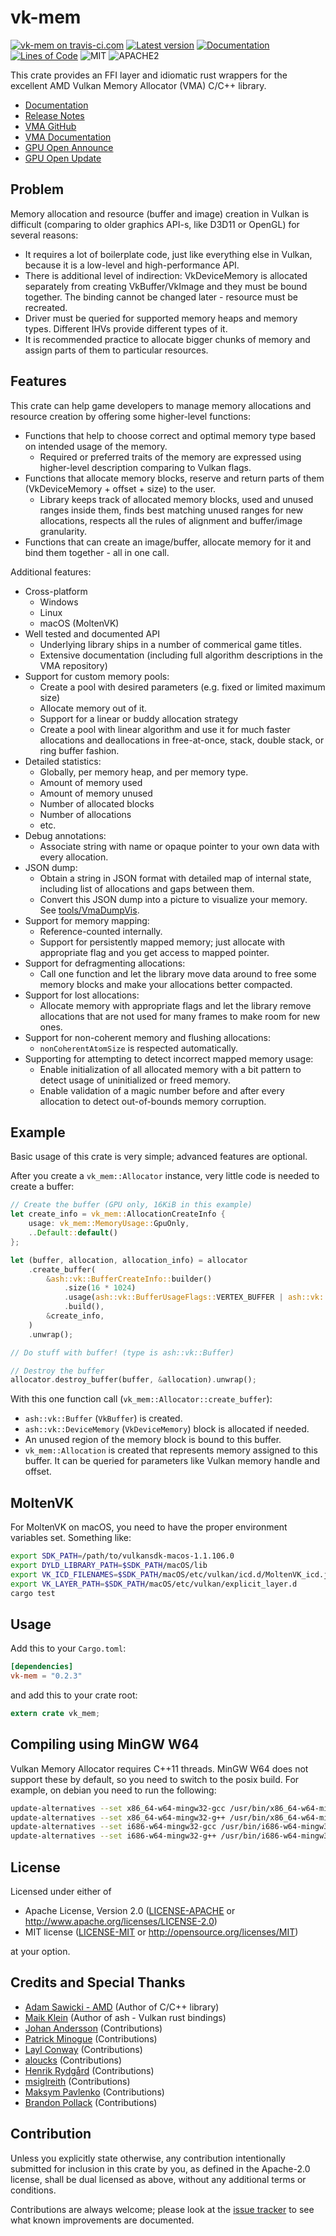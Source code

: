 vk-mem
========

[![vk-mem on travis-ci.com](https://travis-ci.com/gwihlidal/vk-mem-rs.svg?branch=master)](https://travis-ci.com/gwihlidal/vk-mem-rs)
[![Latest version](https://img.shields.io/crates/v/vk-mem.svg)](https://crates.io/crates/vk-mem)
[![Documentation](https://docs.rs/vk-mem/badge.svg)](https://docs.rs/vk-mem)
[![Lines of Code](https://tokei.rs/b1/github/gwihlidal/vk-mem-rs)](https://github.com/gwihlidal/vk-mem-rs)
![MIT](https://img.shields.io/badge/license-MIT-blue.svg)
![APACHE2](https://img.shields.io/badge/license-APACHE2-blue.svg)

This crate provides an FFI layer and idiomatic rust wrappers for the excellent AMD Vulkan Memory Allocator (VMA) C/C++ library.

- [Documentation](https://docs.rs/vk-mem)
- [Release Notes](https://github.com/gwihlidal/vk-mem-rs/releases)
- [VMA GitHub](https://github.com/GPUOpen-LibrariesAndSDKs/VulkanMemoryAllocator)
- [VMA Documentation](https://gpuopen-librariesandsdks.github.io/VulkanMemoryAllocator/html/)
- [GPU Open Announce](https://gpuopen.com/gaming-product/vulkan-memory-allocator/)
- [GPU Open Update](https://gpuopen.com/vulkan-memory-allocator-2-3-0/)

## Problem

Memory allocation and resource (buffer and image) creation in Vulkan is difficult (comparing to older graphics API-s, like D3D11 or OpenGL) for several reasons:

- It requires a lot of boilerplate code, just like everything else in Vulkan, because it is a low-level and high-performance API.
- There is additional level of indirection: VkDeviceMemory is allocated separately from creating VkBuffer/VkImage and they must be bound together. The binding cannot be changed later - resource must be recreated.
- Driver must be queried for supported memory heaps and memory types. Different IHVs provide different types of it.
- It is recommended practice to allocate bigger chunks of memory and assign parts of them to particular resources.

## Features

This crate can help game developers to manage memory allocations and resource creation by offering some higher-level functions:

- Functions that help to choose correct and optimal memory type based on intended usage of the memory.
  - Required or preferred traits of the memory are expressed using higher-level description comparing to Vulkan flags.
- Functions that allocate memory blocks, reserve and return parts of them (VkDeviceMemory + offset + size) to the user.
  - Library keeps track of allocated memory blocks, used and unused ranges inside them, finds best matching unused ranges for new allocations, respects all the rules of alignment and buffer/image granularity.
- Functions that can create an image/buffer, allocate memory for it and bind them together - all in one call.

Additional features:

- Cross-platform
  - Windows
  - Linux
  - macOS (MoltenVK)
- Well tested and documented API
  - Underlying library ships in a number of commerical game titles.
  - Extensive documentation (including full algorithm descriptions in the VMA repository)
- Support for custom memory pools:
  - Create a pool with desired parameters (e.g. fixed or limited maximum size)
  - Allocate memory out of it.
  - Support for a linear or buddy allocation strategy
  - Create a pool with linear algorithm and use it for much faster allocations and deallocations in free-at-once, stack, double stack, or ring buffer fashion.
- Detailed statistics:
  - Globally, per memory heap, and per memory type.
  - Amount of memory used
  - Amount of memory unused
  - Number of allocated blocks
  - Number of allocations
  - etc.
- Debug annotations:
  - Associate string with name or opaque pointer to your own data with every allocation.
- JSON dump:
  - Obtain a string in JSON format with detailed map of internal state, including list of allocations and gaps between them.
  - Convert this JSON dump into a picture to visualize your memory. See [tools/VmaDumpVis](https://github.com/GPUOpen-LibrariesAndSDKs/VulkanMemoryAllocator/blob/master/tools/VmaDumpVis/README.md).
- Support for memory mapping:
  - Reference-counted internally.
  - Support for persistently mapped memory; just allocate with appropriate flag and you get access to mapped pointer.
- Support for defragmenting allocations:
  - Call one function and let the library move data around to free some memory blocks and make your allocations better compacted.
- Support for lost allocations:
  - Allocate memory with appropriate flags and let the library remove allocations that are not used for many frames to make room for new ones.
- Support for non-coherent memory and flushing allocations:
  - `nonCoherentAtomSize` is respected automatically.
- Supporting for attempting to detect incorrect mapped memory usage:
  - Enable initialization of all allocated memory with a bit pattern to detect usage of uninitialized or freed memory.
  - Enable validation of a magic number before and after every allocation to detect out-of-bounds memory corruption.

## Example

Basic usage of this crate is very simple; advanced features are optional.

After you create a `vk_mem::Allocator` instance, very little code is needed to create a buffer:

```rust
// Create the buffer (GPU only, 16KiB in this example)
let create_info = vk_mem::AllocationCreateInfo {
    usage: vk_mem::MemoryUsage::GpuOnly,
    ..Default::default()
};

let (buffer, allocation, allocation_info) = allocator
    .create_buffer(
        &ash::vk::BufferCreateInfo::builder()
            .size(16 * 1024)
            .usage(ash::vk::BufferUsageFlags::VERTEX_BUFFER | ash::vk::BufferUsageFlags::TRANSFER_DST)
            .build(),
        &create_info,
    )
    .unwrap();

// Do stuff with buffer! (type is ash::vk::Buffer)

// Destroy the buffer
allocator.destroy_buffer(buffer, &allocation).unwrap();
```

With this one function call (`vk_mem::Allocator::create_buffer`):

- `ash::vk::Buffer` (`VkBuffer`) is created.
- `ash::vk::DeviceMemory` (`VkDeviceMemory`) block is allocated if needed.
- An unused region of the memory block is bound to this buffer.
- `vk_mem::Allocation` is created that represents memory assigned to this buffer. It can be queried for parameters like Vulkan memory handle and offset.

## MoltenVK

For MoltenVK on macOS, you need to have the proper environment variables set. Something like:

```bash
export SDK_PATH=/path/to/vulkansdk-macos-1.1.106.0
export DYLD_LIBRARY_PATH=$SDK_PATH/macOS/lib
export VK_ICD_FILENAMES=$SDK_PATH/macOS/etc/vulkan/icd.d/MoltenVK_icd.json
export VK_LAYER_PATH=$SDK_PATH/macOS/etc/vulkan/explicit_layer.d
cargo test
```

## Usage

Add this to your `Cargo.toml`:

```toml
[dependencies]
vk-mem = "0.2.3"
```

and add this to your crate root:

```rust
extern crate vk_mem;
```

## Compiling using MinGW W64

Vulkan Memory Allocator requires C++11 threads.
MinGW W64 does not support these by default, so you need to switch to the posix build.
For example, on debian you need to run the following:

```bash
update-alternatives --set x86_64-w64-mingw32-gcc /usr/bin/x86_64-w64-mingw32-gcc-posix
update-alternatives --set x86_64-w64-mingw32-g++ /usr/bin/x86_64-w64-mingw32-g++-posix
update-alternatives --set i686-w64-mingw32-gcc /usr/bin/i686-w64-mingw32-gcc-posix
update-alternatives --set i686-w64-mingw32-g++ /usr/bin/i686-w64-mingw32-g++-posix
```

## License

Licensed under either of

- Apache License, Version 2.0 ([LICENSE-APACHE](LICENSE-APACHE) or http://www.apache.org/licenses/LICENSE-2.0)
- MIT license ([LICENSE-MIT](LICENSE-MIT) or http://opensource.org/licenses/MIT)

at your option.

## Credits and Special Thanks

- [Adam Sawicki - AMD](https://github.com/adam-sawicki-amd) (Author of C/C++ library)
- [Maik Klein](https://github.com/MaikKlein) (Author of ash - Vulkan rust bindings)
- [Johan Andersson](https://github.com/repi) (Contributions)
- [Patrick Minogue](https://github.com/afpatmin) (Contributions)
- [Layl Conway](https://github.com/LaylConway) (Contributions)
- [aloucks](https://github.com/aloucks) (Contributions)
- [Henrik Rydgård](https://github.com/hrydgard) (Contributions)
- [msiglreith](https://github.com/msiglreith) (Contributions)
- [Maksym Pavlenko](https://github.com/mxpv) (Contributions)
- [Brandon Pollack](https://github.com/brandonpollack23) (Contributions)

## Contribution

Unless you explicitly state otherwise, any contribution intentionally submitted
for inclusion in this crate by you, as defined in the Apache-2.0 license, shall
be dual licensed as above, without any additional terms or conditions.

Contributions are always welcome; please look at the [issue tracker](https://github.com/lilly-lizard/bort-vma/issues) to see what known improvements are documented.
